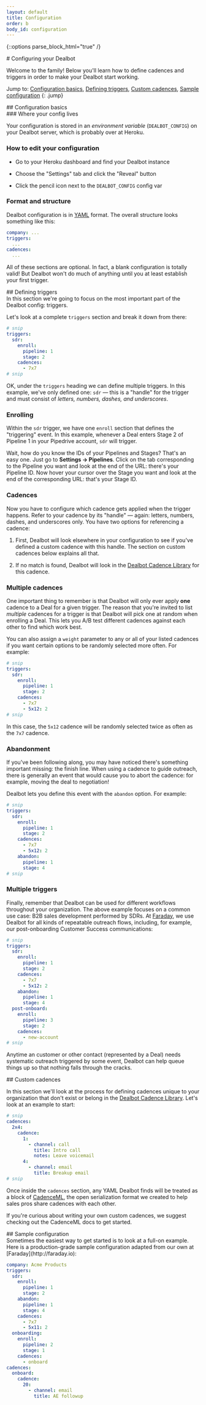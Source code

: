 ```yaml
---
layout: default
title: Configuration
order: b
body_id: configuration
---
```

{::options parse_block_html="true" /}

<section id="intro">
# Configuring your Dealbot

Welcome to the family! Below you'll learn how to define cadences and triggers in order to make your Dealbot start working.

Jump to: [Configuration basics](#configuration-basics), [Defining triggers](#defining-triggers), [Custom cadences](#custom-cadences), [Sample configuration](#sample-configuration)
{: .jump}
</section>

<section>
## Configuration basics

  <div>
### Where your config lives

Your configuration is stored in an *environment variable* (`DEALBOT_CONFIG`) on your Dealbot server, which is probably over at Heroku.

### How to edit your configuration

* Go to your Heroku dashboard and find your Dealbot instance

* Choose the "Settings" tab and click the "Reveal" button

* Click the pencil icon next to the `DEALBOT_CONFIG` config var

### Format and structure

Dealbot configuration is in [YAML](http://yaml.org/) format. The overall structure looks something like this:

```yaml
company: ...
triggers:
  ...
cadences:
  ...
```

All of these sections are optional. In fact, a blank configuration is totally valid! But Dealbot won't do much of anything until you at least establish your first trigger.
  </div>
</section>

<section>
## Defining triggers

  <div>
In this section we're going to focus on the most important part of the Dealbot config: triggers.

Let's look at a complete `triggers` section and break it down from there:

```yaml
# snip
triggers:
  sdr:
    enroll:
      pipeline: 1
      stage: 2
    cadences:
      - 7x7
# snip
```

OK, under the `triggers` heading we can define multiple triggers. In this example, we've only defined one: `sdr` — this is a "handle" for the trigger and must consist of *letters, numbers, dashes, and underscores*.

### Enrolling

Within the `sdr` trigger, we have one `enroll` section that defines the "triggering" event. In this example, whenever a Deal enters Stage 2 of Pipeline 1 in your Pipedrive account, `sdr` will trigger.

Wait, how do you know the IDs of your Pipelines and Stages? That's an easy one. Just go to **Settings → Pipelines**. Click on the tab corresponding to the Pipeline you want and look at the end of the URL: there's your Pipeline ID. Now hover your cursor over the Stage you want and look at the end of the corresponding URL: that's your Stage ID.

### Cadences

Now you have to configure which cadence gets applied when the trigger happens. Refer to your cadence by its "handle" — again: letters, numbers, dashes, and underscores only. You have two options for referencing a cadence:

1. First, Dealbot will look elsewhere in your configuration to see if you've defined a custom cadence with this handle. The section on custom cadences below explains all that.

2. If no match is found, Dealbot will look in the [Dealbot Cadence Library](https://github.com/dealbot/cadences) for this cadence.

### Multiple cadences

One important thing to remember is that Dealbot will only ever apply **one** cadence to a Deal for a given trigger. The reason that you're invited to list *multiple* cadences for a trigger is that Dealbot will pick one at random when enrolling a Deal. This lets you A/B test different cadences against each other to find which work best.

You can also assign a `weight` parameter to any or all of your listed cadences if you want certain options to be randomly selected more often. For example:

```yaml
# snip
triggers:
  sdr:
    enroll:
      pipeline: 1
      stage: 2
    cadences:
      - 7x7
      - 5x12: 2
# snip
```

In this case, the `5x12` cadence will be randomly selected twice as often as the `7x7` cadence.

### Abandonment

If you've been following along, you may have noticed there's something important missing: the finish line. When using a cadence to guide outreach, there is generally an event that would cause you to abort the cadence: for example, moving the deal to negotiation!

Dealbot lets you define this event with the `abandon` option. For example:

```yaml
# snip
triggers:
  sdr:
    enroll:
      pipeline: 1
      stage: 2
    cadences:
      - 7x7
      - 5x12: 2
    abandon:
      pipeline: 1
      stage: 4
# snip
```

### Multiple triggers

Finally, remember that Dealbot can be used for different workflows throughout your organization. The above example focuses on a common use case: B2B sales development performed by SDRs. At [Faraday](http://faraday.io), we use Dealbot for all kinds of repeatable outreach flows, including, for example, our post-onboarding Customer Success communications:

```yaml
# snip
triggers:
  sdr:
    enroll:
      pipeline: 1
      stage: 2
    cadences:
      - 7x7
      - 5x12: 2
    abandon:
      pipeline: 1
      stage: 4
  post-onboard:
    enroll:
      pipeline: 3
      stage: 2
    cadences:
      - new-account
# snip
```

Anytime an customer or other contact (represented by a Deal) needs systematic outreach triggered by some event, Dealbot can help queue things up so that nothing falls through the cracks.
  </div>
</section>

<section>
## Custom cadences

  <div>

In this section we'll look at the process for defining cadences unique to your organization that don't exist or belong in the [Dealbot Cadence Library](https://github.com/dealbot/cadences). Let's look at an example to start:

``` yaml
# snip
cadences:
  2x4:
    cadence:
      1:
        - channel: call
          title: Intro call
          notes: Leave voicemail
      4:
        - channel: email
          title: Breakup email
# snip
```

Once inside the `cadences` section, any YAML Dealbot finds will be treated as a block of [CadenceML](https://github.com/dealbot/CadenceML), the open serialization format we created to help sales pros share cadences with each other.

If you're curious about writing your own custom cadences, we suggest checking out the CadenceML docs to get started.

  </div>
</section>

<section>
## Sample configuration

  <div>
Sometimes the easiest way to get started is to look at a full-on example. Here is a production-grade sample configuration adapted from our own at [Faraday](http://faraday.io):

```yaml
company: Acme Products
triggers:
  sdr:
    enroll:
      pipeline: 1
      stage: 2
    abandon:
      pipeline: 1
      stage: 4
    cadences:
      - 7x7
      - 5x11: 2
  onboarding:
    enroll:
      pipeline: 2
      stage: 1
    cadences:
      - onboard
cadences:
  onboard:
    cadence:
      20:
        - channel: email
          title: AE followup
```
  </div>
</section>
